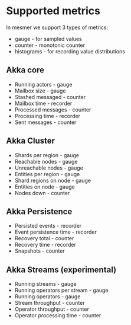 # Supported metrics

In mesmer we support 3 types of metrics:

* gauge - for sampled values
* counter - monotonic counter
* histograms - for recording value distributions

## Akka core

- Running actors - gauge
- Mailbox size - gauge
- Stashed messaged - counter
- Mailbox time - recorder
- Processed messages - counter
- Processing time - recorder
- Sent messages - counter

## Akka Cluster

- Shards per region - gauge
- Reachable nodes - gauge
- Unreachable nodes - gauge
- Entities per region - gauge
- Shard regions on node - gauge
- Entities on node - gauge
- Nodes down - counter

## Akka Persistence

- Persisted events - recorder
- Event persistence time - recorder
- Recovery total - counter
- Recovery time - recorder
- Snapshots - counter

## Akka Streams (experimental)

- Running streams - gauge
- Running operators per stream - gauge
- Running operators - gauge
- Stream throughput - counter
- Operator throughput - counter
- Operator processing time - counter
